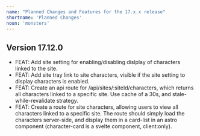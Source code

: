 ```yaml
---
name: "Planned Changes and Features for the 17.x.x release"
shortname: 'Planned Changes'
noun: 'monsters'
---
```

## Version 17.12.0
- FEAT: Add site setting for enabling/disabling dislplay of characters linked to the site.
- FEAT: Add site tray link to site characters, visible if the site setting to display characters is enabled.
- FEAT: Create an api route for /api/sites/:siteId/characters, which returns all characters linked to a specific site. Use cache of a 30s, and stale-while-revalidate strategy.
- FEAT: Create a route for site characters, allowing users to view all characters linked to a specific site. The route should simply load the characters server-side, and display them in a card-list in an astro component (character-card is a svelte component, client:only).


